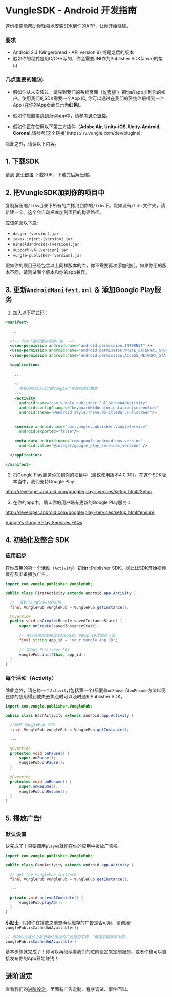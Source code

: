 # VungleSDK - Android 开发指南

这份指南能帮助你轻易地安装SDK到你的APP，让你开始赚钱。

### 要求

* Android 2.3 (Gingerbread - API version 9) 或是之后的版本
* 假如你的程式是用C/C++写的，你会需要JNI作为Publisher SDK(Java)的接口

### 几点重要的建议:

* 假如你从未安装过，请先到我们的系统页面（[仪表板](https://v.vungle.com/dashboard/login) ）把你的app加到你的帐户。使用我们的SDK需要一个App ID, 你可以通过在我们的系统注册得到一个App (在你的App页面显示为**红色**)。

* 假如你想直接跳到范例app中，请参考[这个链接](https://github.com/Vungle/publisher-sample-android)。

* 假如你正在使用以下第三方插件（**Adobe Air**, **Unity-iOS**, **Unity-Android**, **Corona**),请参考[这个链接](https:/ /v.vungle.com/dev/plugins)。

除此之外，请读以下内容。

## 1. 下载SDK

请到 [这个链接](https://v.vungle.com/dev/android) 下载SDK，下载完后解压缩。

## 2. 把VungleSDK加到你的项目中

复制解压缩`/libs`目录下所有的库拷贝到你的`/libs`下。假如没有`/libs`文件夹，请新建一个。这个会自动把库加到项目的构建路径。

应该包含以下库:
* `dagger-[version].jar`
* `javax.inject-[version].jar`
* `nineoldandroids-[version].jar`
* `support-v4-[version].jar`
* `vungle-publisher-[version].jar`

假如你的项目已经包含以上同样版本的库，你不需要再次添加他们。如果你用的版本不同，请测试哪个版本和你的app兼容。


## 3.  更新`AndroidManifest.xml` ＆ 添加Google Play服务

1) 加入以下程式码：

```xml
<manifest>

  ...
  
  <!-- 允许下载和缓存视频广告  -->
  <uses-permission android:name="android.permission.INTERNET" />
  <uses-permission android:name="android.permission.WRITE_EXTERNAL_STORAGE" />
  <uses-permission android:name="android.permission.ACCESS_NETWORK_STATE" />
  
  <application>
  
    ...
    
    <!--
      需要添加的活动以便Vungle广告视频顺利播放
    -->
    <activity
      android:name="com.vungle.publisher.FullScreenAdActivity"
      android:configChanges="keyboardHidden|orientation|screenSize"
      android:theme="@android:style/Theme.NoTitleBar.Fullscreen"/>
    
    
    <service android:name="com.vungle.publisher.VungleService"
      android:exported="false"/>

    <meta-data android:name="com.google.android.gms.version"
      android:value="@integer/google_play_services_version" />
    
  </application>
  
</manifest>
```

2) 将Google Play服务添加到你的项目中（建议使用版本4.0.30）。在这个SDK版本当中，我们支持Google Play :

http://developer.android.com/google/play-services/setup.html#Setup

3) 在你的app中，确认你的用户端有更新的Google Play服务：

http://developer.android.com/google/play-services/setup.html#ensure

[Vungle's Google Play Services FAQs](http://www.vungle.com/google-advertising-id-faqs/)

## 4. 初始化及整合 SDK

### 应用起步

在你应用的第一个活动（`Activity`）初始化Publisher SDK。以此让SDK开始视频缓存及准备播放广告。

```java
import com.vungle.publisher.VunglePub;

public class FirstActivity extends android.app.Activity {

  //  得到 VunglePub的实例
  final VunglePub vunglePub = VunglePub.getInstance();

  @Override
  public void onCreate(Bundle savedInstanceState) {
      super.onCreate(savedInstanceState);
      
      // 在仪表盘添加并设定好app后，将App ID添加到下面
      final String app_id = "your Vungle App ID";
      
      // 初始化 Publisher SDK
      vunglePub.init(this, app_id);
  }
}
```

### 每个活动（Activity）

除此之外，请在每一个`Activity`(包括第一个)都覆盖`onPause` 和`onResume`方法以便在你的应用得到或失去焦点时可以及时通知Publisher SDK。

```java
import com.vungle.publisher.VunglePub;

public class EachActivity extends android.app.Activity {

  //得到 VunglePub 实例
  final VunglePub vunglePub = VunglePub.getInstance();

  ...
  
  @Override
  protected void onPause() {
      super.onPause();
      vunglePub.onPause();
  }
  
  @Override
  protected void onResume() {
      super.onResume();
      vunglePub.onResume();
  }
}
```

## 5. 播放广告!

### 默认设置

快完成了！只要调用`playAd`就能在你的应用中拨放广告啦。
```java
import com.vungle.publisher.VunglePub;

public class GameActivity extends android.app.Activity {

  // get the VunglePub instance
  final VunglePub vunglePub = VunglePub.getInstance();

  ...
  
  private void onLevelComplete() {
      vunglePub.playAd();
  }
}
```

**小贴士-** 假如你在播放之前想确认缓存的广告是否可用，请调用: `vunglePub.isCachedAdAvailable();`
```java
// 假如你在播放之前想确认缓存的广告是否可用 （但是忽略频率上限）
vunglePub.isCachedAdAvailable()
```

基本步骤就完成了！你可以再继续看我们的进阶设定来定制服务，或者你也可以直接发布你的App开始赚钱！
<a name="advancedStartupConfig"></a>

## 进阶设定

查看我们的[进阶设定](https://github.com/Vungle/vungle-resources/blob/master/%E4%B8%AD%E6%96%87/Android-resources/3.2.x/android-advanced-settings.md)，里面有广告定制、程序调试、事件回叫。
